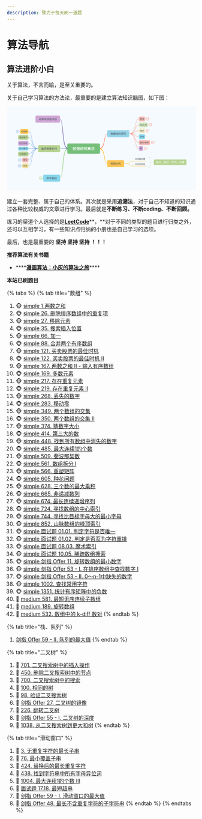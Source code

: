 ```yaml
---
description: 致力于每天刷一道题
---
```


# 算法导航

## 算法进阶小白

关于算法，不言而喻，是至关重要的。

关于自己学习算法的方法论，最重要的是建立算法知识脑图，如下图：

![algo mind](.gitbook/assets/algo.png)

建立一套完整、属于自己的体系。其次就是采用**追溯法**，对于自己不知道的知识通过各种比较权威的文章进行学习。最后就是**不断练习、不断coding、不断回顾。**

练习的渠道个人选择的是[**LeetCode**](https://leetcode-cn.com/u/nate-wang/)**，**对于不同的类型的题目进行归类之外，还可以互相学习，有一些知识点归纳的小册也是自己学习的选项。

最后，也是最重要的 **坚持 坚持 坚持 ！！！**

**推荐算法有关书籍**

* \*\*\*\*[**漫画算法：小灰的算法之旅**](https://image.xjq.icu/books/%E6%BC%AB%E7%94%BB%E7%AE%97%E6%B3%95-%E5%B0%8F%E7%81%B0%E7%9A%84%E7%AE%97%E6%B3%95%E4%B9%8B%E6%97%85.pdf)\*\*\*\*

**本站已刷题目**

{% tabs %}
{% tab title="数组" %}
1. 🐵 [simple 1.两数之和](https://leetcode-cn.com/problems/two-sum/)             
2. 🐵 [simple 26. 删除排序数组中的重复项 ](https://leetcode-cn.com/problems/remove-duplicates-from-sorted-array/)
3. 🐵 [simple 27. 移除元素](https://leetcode-cn.com/problems/remove-element/)
4. 🐵 [simple 35. 搜索插入位置](https://leetcode-cn.com/problems/search-insert-position/)
5. 🐵 [simple 66. 加一](https://leetcode-cn.com/problems/plus-one/)
6. 🐵 [simple 88. 合并两个有序数组](https://leetcode-cn.com/problems/merge-sorted-array/)
7. 🐵 [simple 121. 买卖股票的最佳时机](https://leetcode-cn.com/problems/best-time-to-buy-and-sell-stock/)
8. 🐵 [simple 122. 买卖股票的最佳时机 II](https://leetcode-cn.com/problems/best-time-to-buy-and-sell-stock-ii/)
9. 🐵 [simple 167. 两数之和 II - 输入有序数组](https://leetcode-cn.com/problems/two-sum-ii-input-array-is-sorted/)
10. 🐵 [simple 169. 多数元素](https://leetcode-cn.com/problems/majority-element/)
11. 🐵 [simple 217. 存在重复元素](https://leetcode-cn.com/problems/contains-duplicate/)
12. 🐵 [simple 219. 存在重复元素 II](https://leetcode-cn.com/problems/contains-duplicate-ii/)
13. 🐵 [simple 268. 丢失的数字](https://leetcode-cn.com/problems/missing-number/)
14. 🐵 [simple 283. 移动零](https://leetcode-cn.com/problems/move-zeroes/)
15. 🐵 [simple 349. 两个数组的交集](https://leetcode-cn.com/problems/intersection-of-two-arrays/)
16. 🐵 [simple 350. 两个数组的交集 II](https://leetcode-cn.com/problems/intersection-of-two-arrays-ii/)
17. 🐵 [simple 374. 猜数字大小](https://leetcode-cn.com/problems/guess-number-higher-or-lower/)
18. 🐵 [simple 414. 第三大的数](https://leetcode-cn.com/problems/third-maximum-number/)
19. 🐵 [simple 448. 找到所有数组中消失的数字](https://leetcode-cn.com/problems/find-all-numbers-disappeared-in-an-array/)
20. 🐵 [simple 485. 最大连续1的个数](https://leetcode-cn.com/problems/max-consecutive-ones/)
21. 🐵 [simple 509. 斐波那契数](https://leetcode-cn.com/problems/fibonacci-number/)
22. 🐵 [simple 561. 数组拆分 I](https://leetcode-cn.com/problems/array-partition-i/)
23. 🐵 [simple 566. 重塑矩阵](https://leetcode-cn.com/problems/reshape-the-matrix/)
24. 🐵 [simple 605. 种花问题](https://leetcode-cn.com/problems/can-place-flowers/)
25. 🐵 [simple 628. 三个数的最大乘积](https://leetcode-cn.com/problems/maximum-product-of-three-numbers/)
26. 🐵 [simple 665. 非递减数列](https://leetcode-cn.com/problems/non-decreasing-array/)
27. 🐵 [simple 674. 最长连续递增序列](https://leetcode-cn.com/problems/longest-continuous-increasing-subsequence/)
28. 🐵 [simple 724. 寻找数组的中心索引](https://leetcode-cn.com/problems/find-pivot-index/)
29. 🐵 [simple  744. 寻找比目标字母大的最小字母](https://leetcode-cn.com/problems/find-smallest-letter-greater-than-target/)
30. 🐵 [simple 852. 山脉数组的峰顶索引](https://leetcode-cn.com/problems/peak-index-in-a-mountain-array/)
31. 🐵 [simple 面试题 01.01. 判定字符是否唯一](https://leetcode-cn.com/problems/is-unique-lcci/)
32. 🐵 [simple 面试题 01.02. 判定是否互为字符重排](https://leetcode-cn.com/problems/check-permutation-lcci/)
33. 🐵 [simple 面试题 08.03. 魔术索引](https://leetcode-cn.com/problems/magic-index-lcci/)
34. 🐵 [simple 面试题 10.05. 稀疏数组搜索](https://leetcode-cn.com/problems/sparse-array-search-lcci/)
35. 🐵 [simple 剑指 Offer 11. 旋转数组的最小数字](https://leetcode-cn.com/problems/xuan-zhuan-shu-zu-de-zui-xiao-shu-zi-lcof/)
36. 🐵 [simple 剑指 Offer 53 - I. 在排序数组中查找数字 I](https://leetcode-cn.com/problems/zai-pai-xu-shu-zu-zhong-cha-zhao-shu-zi-lcof/)
37. 🐵 [simple 剑指 Offer 53 - II. 0～n-1中缺失的数字](https://leetcode-cn.com/problems/que-shi-de-shu-zi-lcof/)
38. 🐵 [simple 1002. 查找常用字符](https://leetcode-cn.com/problems/find-common-characters/)
39. 🐵 [simple 1351. 统计有序矩阵中的负数](https://leetcode-cn.com/problems/count-negative-numbers-in-a-sorted-matrix/)
40. 🙈 [medium 581. 最短无序连续子数组](https://leetcode-cn.com/problems/shortest-unsorted-continuous-subarray/)
41. 🙈 [medium 189. 旋转数组](https://leetcode-cn.com/problems/rotate-array/)
42. 🙈 [medium 532. 数组中的 k-diff 数对](https://leetcode-cn.com/problems/k-diff-pairs-in-an-array/)
{% endtab %}

{% tab title="栈、队列" %}
1. [剑指 Offer 59 - II. 队列的最大值](https://leetcode-cn.com/problems/dui-lie-de-zui-da-zhi-lcof/solution/)
{% endtab %}

{% tab title="二叉树" %}
1. 🌴 [701. 二叉搜索树中的插入操作](https://leetcode-cn.com/problems/insert-into-a-binary-search-tree/)
2. 🌴 [450. 删除二叉搜索树中的节点](https://leetcode-cn.com/problems/delete-node-in-a-bst/)
3. 🌴 [700. 二叉搜索树中的搜索](https://leetcode-cn.com/problems/search-in-a-binary-search-tree/)
4. 🌴 [100. 相同的树](https://leetcode-cn.com/problems/same-tree/)
5. 🌴 [98. 验证二叉搜索树](https://leetcode-cn.com/problems/validate-binary-search-tree/)
6. 🌴 [剑指 Offer 27. 二叉树的镜像](https://leetcode-cn.com/problems/er-cha-shu-de-jing-xiang-lcof/)
7. 🌴 [226. 翻转二叉树](https://leetcode-cn.com/problems/invert-binary-tree/)
8. 🌴 [剑指 Offer 55 - I. 二叉树的深度](https://leetcode-cn.com/problems/er-cha-shu-de-shen-du-lcof/)
9. 🌴 [1038. 从二叉搜索树到更大和树](https://leetcode-cn.com/problems/binary-search-tree-to-greater-sum-tree/)
{% endtab %}

{% tab title="滑动窗口" %}
1. 🚴 [3. 无重复字符的最长子串](https://leetcode-cn.com/problems/longest-substring-without-repeating-characters/)
2. 🚴 [76. 最小覆盖子串](https://leetcode-cn.com/problems/minimum-window-substring/)
3. 🚴 [424. 替换后的最长重复字符](https://leetcode-cn.com/problems/longest-repeating-character-replacement/)
4. 🚴 [438. 找到字符串中所有字母异位词](https://leetcode-cn.com/problems/find-all-anagrams-in-a-string/)
5. 🚴 [1004. 最大连续1的个数 III](https://leetcode-cn.com/problems/max-consecutive-ones-iii/solution/)
6. 🚴 [面试题 17.18. 最短超串](https://leetcode-cn.com/problems/shortest-supersequence-lcci/)
7. 🚴 [剑指 Offer 59 - I. 滑动窗口的最大值](https://leetcode-cn.com/problems/hua-dong-chuang-kou-de-zui-da-zhi-lcof/)
8. 🚴 [剑指 Offer 48. 最长不含重复字符的子字符串](https://leetcode-cn.com/problems/zui-chang-bu-han-zhong-fu-zi-fu-de-zi-zi-fu-chuan-lcof/)
{% endtab %}
{% endtabs %}



